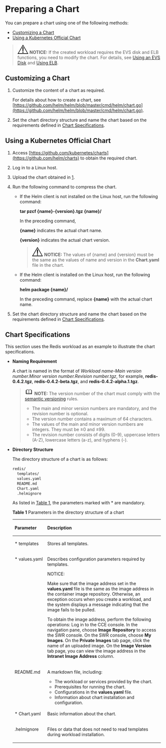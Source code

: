 # Preparing a Chart<a name="cce_01_0144"></a>

You can prepare a chart using one of the following methods:

-   [Customizing a Chart](#s84a75de063eb4fb29387e64d133b0da6)
-   [Using a Kubernetes Official Chart](#s5f9699b10586401d81cfebd947cf416f)

>![](public_sys-resources/icon-notice.gif) **NOTICE:** 
>If the created workload requires the  EVS disk  and  ELB  functions, you need to modify the chart. For details, see  [Using an EVS Disk](using-an-evs-disk.md)  and  [Using ELB](using-elb.md).

## Customizing a Chart<a name="s84a75de063eb4fb29387e64d133b0da6"></a>

1.  Customize the content of a chart as required.

    For details about how to create a chart, see  [https://github.com/helm/helm/blob/master/cmd/helm/chart.go](https://github.com/helm/helm/blob/master/cmd/helm/chart.go).

2.  Set the chart directory structure and name the chart based on the requirements defined in  [Chart Specifications](#s8af9336c49a44399865c7a0f3149d789).

## Using a  Kubernetes Official Chart<a name="s5f9699b10586401d81cfebd947cf416f"></a>

1.  <a name="l6d35ccf85da74660b802f524cc9e3095"></a>Access  [https://github.com/kubernetes/charts](https://github.com/helm/charts)  to obtain the required chart.
2.  Log in to a Linux host.
3.  Upload the chart obtained in  [1](#l6d35ccf85da74660b802f524cc9e3095).
4.  Run the following command to compress the chart.
    -   If the Helm client is not installed on the  Linux  host, run the following command:

        **tar pzcf \{name\}-\{version\}.tgz \{name\}/**

        In the preceding command,

        **\{name\}**  indicates the actual chart name.

        **\{version\}**  indicates the actual chart version.

        >![](public_sys-resources/icon-notice.gif) **NOTICE:** 
        >The values of \{name\} and \{version\} must be the same as the values of name and version in the  **Chart.yaml**  file in the chart.

    -   If the Helm client is installed on the Linux host, run the following command:

        **helm package \{name\}/**

        In the preceding command, replace  **\{name\}**  with the actual chart name.

5.  Set the chart directory structure and name the chart based on the requirements defined in  [Chart Specifications](#s8af9336c49a44399865c7a0f3149d789).

## Chart Specifications<a name="s8af9336c49a44399865c7a0f3149d789"></a>

This section uses the  Redis  workload as an example to illustrate the chart specifications.

-   **Naming Requirement**

    A chart is named in the format of  _Workload name-Main version number.Minor version number.Revision number.tgz_, for example,  **redis-0.4.2.tgz**,  **redis-0.4.2-beta.tgz**, and  **redis-0.4.2-alpha.1.tgz**.

    >![](public_sys-resources/icon-note.gif) **NOTE:** 
    >The version number of the chart must comply with the  [semantic versioning](https://semver.org/)  rules.
    >-   The main and minor version numbers are mandatory, and the revision number is optional.
    >-   The version number contains a maximum of 64 characters.
    >-   The values of the main and minor version numbers are integers. They must be ≥0 and ≤99.
    >-   The revision number consists of digits \(0-9\), uppercase letters \(A-Z\), lowercase letters \(a-z\), and hyphens \(-\).

-   **Directory Structure**

    The directory structure of a chart is as follows:

    ```
    redis/
      templates/
      values.yaml
      README.md
      Chart.yaml
      .helmignore
    ```

    As listed in  [Table 1](#tb7d789a3467e4fe9b4385a51f3460321), the parameters marked with \* are mandatory.

    **Table  1**  Parameters in the directory structure of a chart

    <a name="tb7d789a3467e4fe9b4385a51f3460321"></a>
    <table><thead align="left"><tr id="row6784152135012"><th class="cellrowborder" valign="top" width="22%" id="mcps1.2.3.1.1"><p id="p278413212502"><a name="p278413212502"></a><a name="p278413212502"></a>Parameter</p>
    </th>
    <th class="cellrowborder" valign="top" width="78%" id="mcps1.2.3.1.2"><p id="p20784621115018"><a name="p20784621115018"></a><a name="p20784621115018"></a>Description</p>
    </th>
    </tr>
    </thead>
    <tbody><tr id="row37842210500"><td class="cellrowborder" valign="top" width="22%" headers="mcps1.2.3.1.1 "><p id="p1278432119504"><a name="p1278432119504"></a><a name="p1278432119504"></a>* templates</p>
    </td>
    <td class="cellrowborder" valign="top" width="78%" headers="mcps1.2.3.1.2 "><p id="p478412213502"><a name="p478412213502"></a><a name="p478412213502"></a>Stores all templates.</p>
    </td>
    </tr>
    <tr id="row147841721185017"><td class="cellrowborder" valign="top" width="22%" headers="mcps1.2.3.1.1 "><p id="p14784172119501"><a name="p14784172119501"></a><a name="p14784172119501"></a>* values.yaml</p>
    </td>
    <td class="cellrowborder" valign="top" width="78%" headers="mcps1.2.3.1.2 "><p id="p1678472115013"><a name="p1678472115013"></a><a name="p1678472115013"></a>Describes configuration parameters required by templates.</p>
    <div class="notice" id="note11415171194911"><a name="note11415171194911"></a><a name="note11415171194911"></a><span class="noticetitle"> NOTICE: </span><div class="noticebody"><p id="p394216481648"><a name="p394216481648"></a><a name="p394216481648"></a>Make sure that the image address set in the <strong id="b84245074610"><a name="b84245074610"></a><a name="b84245074610"></a>values.yaml</strong> file is the same as the image address in the container image repository. Otherwise, an exception occurs when you create a workload, and the system displays a message indicating that the image fails to be pulled.</p>
    <p id="p04177113498"><a name="p04177113498"></a><a name="p04177113498"></a>To obtain the image address, perform the following operations: Log in to the CCE console. In the navigation pane, choose <strong id="b842352706112344"><a name="b842352706112344"></a><a name="b842352706112344"></a>Image Repository</strong> to access the SWR console. On the SWR console, choose <strong id="b84235270611204"><a name="b84235270611204"></a><a name="b84235270611204"></a>My Images</strong>. On the <strong id="b842352706112549"><a name="b842352706112549"></a><a name="b842352706112549"></a>Private Images</strong> tab page, click the name of an uploaded image. On the <strong id="b842352706112621"><a name="b842352706112621"></a><a name="b842352706112621"></a>Image Version</strong> tab page, you can view the image address in the <strong id="b842352706112829"><a name="b842352706112829"></a><a name="b842352706112829"></a>Intranet Image Address</strong> column.</p>
    </div></div>
    </td>
    </tr>
    <tr id="row1078472120505"><td class="cellrowborder" valign="top" width="22%" headers="mcps1.2.3.1.1 "><p id="p1278411218502"><a name="p1278411218502"></a><a name="p1278411218502"></a>README.md</p>
    </td>
    <td class="cellrowborder" valign="top" width="78%" headers="mcps1.2.3.1.2 "><p id="p10784102115505"><a name="p10784102115505"></a><a name="p10784102115505"></a>A markdown file, including:</p>
    <a name="ul778411210502"></a><a name="ul778411210502"></a><ul id="ul778411210502"><li>The workload or services provided by the chart.</li><li>Prerequisites for running the chart.</li><li>Configurations in the <strong id="b1630612311263"><a name="b1630612311263"></a><a name="b1630612311263"></a>values.yaml</strong> file.</li><li>Information about chart installation and configuration.</li></ul>
    </td>
    </tr>
    <tr id="row1678672116506"><td class="cellrowborder" valign="top" width="22%" headers="mcps1.2.3.1.1 "><p id="p6786162113504"><a name="p6786162113504"></a><a name="p6786162113504"></a>* Chart.yaml</p>
    </td>
    <td class="cellrowborder" valign="top" width="78%" headers="mcps1.2.3.1.2 "><p id="p278615212501"><a name="p278615212501"></a><a name="p278615212501"></a>Basic information about the chart.</p>
    </td>
    </tr>
    <tr id="row97861621175015"><td class="cellrowborder" valign="top" width="22%" headers="mcps1.2.3.1.1 "><p id="p6786921165010"><a name="p6786921165010"></a><a name="p6786921165010"></a>.helmignore</p>
    </td>
    <td class="cellrowborder" valign="top" width="78%" headers="mcps1.2.3.1.2 "><p id="p07861721145013"><a name="p07861721145013"></a><a name="p07861721145013"></a>Files or data that does not need to read templates during workload installation.</p>
    </td>
    </tr>
    </tbody>
    </table>


